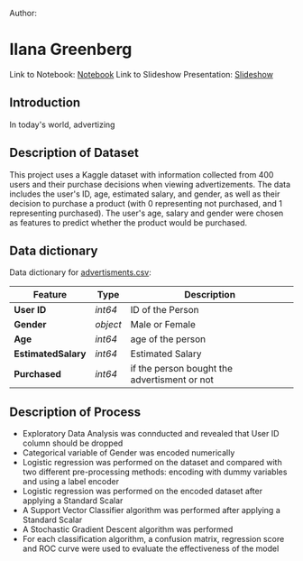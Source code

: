Author:

# Ilana Greenberg

Link to Notebook: [Notebook](https://colab.research.google.com/drive/1_8d5Bb3CyKQOSCclv-zLiCet21noeCi2?authuser=1#scrollTo=48uOnS-q__ue)
Link to Slideshow Presentation: [Slideshow]()

## Introduction
In today's world, advertizing 

## Description of Dataset
This project uses a Kaggle dataset with information collected from 400 users and their purchase decisions when viewing advertizements.  The data includes the user's ID, age, estimated salary, and gender, as well as their decision to purchase a product (with 0 representing not purchased, and 1 representing purchased).  The user's age, salary and gender were chosen as features to predict whether the product would be purchased. 

## Data dictionary
Data dictionary for [advertisments.csv]():

|Feature|Type|Description|
|---|---|---|
|**User ID**|*int64*|ID of the Person|
|**Gender**|*object*|Male or Female|
|**Age**|*int64*|age of the person|
|**EstimatedSalary**|*int64*|Estimated Salary |
|**Purchased**|*int64*|if the person bought the advertisment or not|

## Description of Process 
- Exploratory Data Analysis was connducted and revealed that User ID column should be dropped
- Categorical variable of Gender was encoded numerically
- Logistic regression was performed on the dataset and compared with two different pre-processing methods: encoding with dummy variables and using a label encoder
- Logistic regression was performed on the encoded dataset after applying a Standard Scalar
- A Support Vector Classifier algorithm was performed after applying a Standard Scalar
- A Stochastic Gradient Descent algorithm was performed
- For each classification algorithm, a confusion matrix, regression score and ROC curve were used to evaluate the effectiveness of the model 

